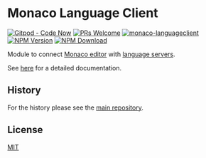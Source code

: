 # Monaco Language Client
[![Gitpod - Code Now](https://img.shields.io/badge/Gitpod-code%20now-blue.svg?longCache=true)](https://gitpod.io#https://github.com/TypeFox/monaco-languageclient)
[![PRs Welcome](https://img.shields.io/badge/PRs-welcome-brightgreen.svg?longCache=true)](https://github.com/TypeFox/monaco-languageclient/labels/help%20wanted)
[![monaco-languageclient](https://github.com/TypeFox/monaco-languageclient/actions/workflows/actions.yml/badge.svg)](https://github.com/TypeFox/monaco-languageclient/actions/workflows/actions.yml)
[![NPM Version](https://img.shields.io/npm/v/monaco-languageclient.svg)](https://www.npmjs.com/package/monaco-languageclient)
[![NPM Download](https://img.shields.io/npm/dt/monaco-languageclient.svg)](https://www.npmjs.com/package/monaco-languageclient)

Module to connect [Monaco editor](https://microsoft.github.io/monaco-editor/) with [language servers](https://microsoft.github.io/language-server-protocol/).

See [here](https://github.com/TypeFox/monaco-languageclient/blob/master/README.md) for a detailed documentation.

## History

For the history please see the [main repository](https://github.com/TypeFox/monaco-languageclient/blob/master/CHANGELOG.md).

## License
[MIT](https://github.com/TypeFox/monaco-languageclient/blob/master/License.txt)
